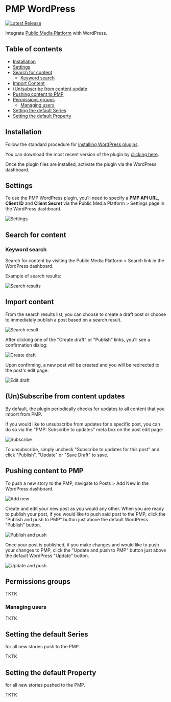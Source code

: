 # PMP WordPress

[![Latest Release](https://img.shields.io/github/release/publicmediaplatform/pmp-wordpress.svg)](https://github.com/publicmediaplatform/pmp-wordpress/releases/latest)

Integrate [Public Media Platform](http://publicmediaplatform.org/) with WordPress.

## Table of contents

- [Installation](#installation)
- [Settings](#settings)
- [Search for content](#search-for-content)
    - [Keyword search](#keyword-search)
- [Import Content](#import-content)
- [(Un)subscribe from content update](#unsubscribe-from-content-updates)
- [Pushing content to PMP](#pushing-content-to-pmp)
- [Permissions groups](#permissions-groups)
    - [Managing users](#managing-users)
- [Setting the default Series](#setting-the-default-series)
- [Setting the default Property](#setting-the-default-property)

## Installation

Follow the standard procedure for [installing WordPress plugins](http://codex.wordpress.org/Managing_Plugins#Manual_Plugin_Installation).

You can download the most recent version of the plugin by [clicking here](https://github.com/publicmediaplatform/pmp-wordpress/releases/latest).

Once the plugin files are installed, activate the plugin via the WordPress dashboard.

## Settings

To use the PMP WordPress plugin, you'll need to specify a **PMP API URL**, **Client ID** and **Client Secret** via the Public Media Platform > Settings page in the WordPress dashboard.

![Settings](http://assets.apps.investigativenewsnetwork.org/pmp/settings.png)

## Search for content

### Keyword search

Search for content by visiting the Public Media Platform > Search link in the WordPress dashboard.

Example of search results:

![Search results](http://assets.apps.investigativenewsnetwork.org/pmp/search_results.png)


## Import content

From the search results list, you can choose to create a draft post or choose to immediately publish a post based on a search result.

![Search result](http://assets.apps.investigativenewsnetwork.org/pmp/search_result.png)

After clicking one of the "Create draft" or "Publish" links, you'll see a confirmation dialog:

![Create draft](http://assets.apps.investigativenewsnetwork.org/pmp/draft_story.png)

Upon confirming, a new post will be created and you will be redirected to the post's edit page:

![Edit draft](http://assets.apps.investigativenewsnetwork.org/pmp/draft_created.png)


## (Un)Subscribe from content updates

By default, the plugin periodically checks for updates to all content that you import from PMP.

If you would like to unsubscribe from updates for a specific post, you can do so via the "PMP: Subscribe to updates" meta box on the post edit page:

![Subscribe](http://assets.apps.investigativenewsnetwork.org/pmp/subscribe.png)

To unsubscribe, simply uncheck "Subscribe to updates for this post" and click "Publish", "Update" or "Save Draft" to save.

## Pushing content to PMP

To push a new story to the PMP, navigate to Posts > Add New in the WordPress dashboard.

![Add new](http://assets.apps.investigativenewsnetwork.org/pmp/add-new.png)

Create and edit your new post as you would any other. When you are ready to publish your post, if you would like to push said post to the PMP, click the "Publish and push to PMP" button just above the default WordPress "Publish" button.

![Publish and push](http://assets.apps.investigativenewsnetwork.org/pmp/publish-and-push.png)

Once your post is published, if you make changes and would like to push your changes to PMP, click the "Update and push to PMP" button just above the default WordPress "Update" button.

![Update and push](http://assets.apps.investigativenewsnetwork.org/pmp/update-and-push.png)

## Permissions groups

TKTK

### Managing users

TKTK

## Setting the default Series

for all new stories push to the PMP.

TKTK

## Setting the default Property

for all new stories pushed to the PMP.

TKTK
